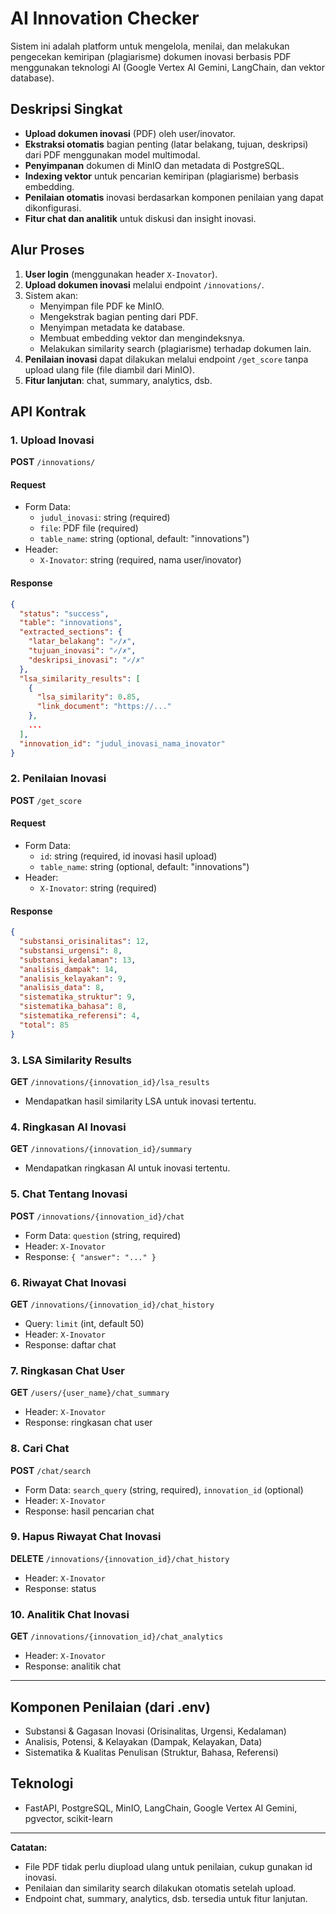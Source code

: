 # AI Innovation Checker

Sistem ini adalah platform untuk mengelola, menilai, dan melakukan pengecekan kemiripan (plagiarisme) dokumen inovasi berbasis PDF menggunakan teknologi AI (Google Vertex AI Gemini, LangChain, dan vektor database).

## Deskripsi Singkat
- **Upload dokumen inovasi** (PDF) oleh user/inovator.
- **Ekstraksi otomatis** bagian penting (latar belakang, tujuan, deskripsi) dari PDF menggunakan model multimodal.
- **Penyimpanan** dokumen di MinIO dan metadata di PostgreSQL.
- **Indexing vektor** untuk pencarian kemiripan (plagiarisme) berbasis embedding.
- **Penilaian otomatis** inovasi berdasarkan komponen penilaian yang dapat dikonfigurasi.
- **Fitur chat dan analitik** untuk diskusi dan insight inovasi.

## Alur Proses
1. **User login** (menggunakan header `X-Inovator`).
2. **Upload dokumen inovasi** melalui endpoint `/innovations/`.
3. Sistem akan:
   - Menyimpan file PDF ke MinIO.
   - Mengekstrak bagian penting dari PDF.
   - Menyimpan metadata ke database.
   - Membuat embedding vektor dan mengindeksnya.
   - Melakukan similarity search (plagiarisme) terhadap dokumen lain.
4. **Penilaian inovasi** dapat dilakukan melalui endpoint `/get_score` tanpa upload ulang file (file diambil dari MinIO).
5. **Fitur lanjutan**: chat, summary, analytics, dsb.

## API Kontrak

### 1. Upload Inovasi
**POST** `/innovations/`

#### Request
- Form Data:
  - `judul_inovasi`: string (required)
  - `file`: PDF file (required)
  - `table_name`: string (optional, default: "innovations")
- Header:
  - `X-Inovator`: string (required, nama user/inovator)

#### Response
```json
{
  "status": "success",
  "table": "innovations",
  "extracted_sections": {
    "latar_belakang": "✓/✗",
    "tujuan_inovasi": "✓/✗",
    "deskripsi_inovasi": "✓/✗"
  },
  "lsa_similarity_results": [
    {
      "lsa_similarity": 0.85,
      "link_document": "https://..."
    },
    ...
  ],
  "innovation_id": "judul_inovasi_nama_inovator"
}
```

### 2. Penilaian Inovasi
**POST** `/get_score`

#### Request
- Form Data:
  - `id`: string (required, id inovasi hasil upload)
  - `table_name`: string (optional, default: "innovations")
- Header:
  - `X-Inovator`: string (required)

#### Response
```json
{
  "substansi_orisinalitas": 12,
  "substansi_urgensi": 8,
  "substansi_kedalaman": 13,
  "analisis_dampak": 14,
  "analisis_kelayakan": 9,
  "analisis_data": 8,
  "sistematika_struktur": 9,
  "sistematika_bahasa": 8,
  "sistematika_referensi": 4,
  "total": 85
}
```
### 3. LSA Similarity Results
**GET** `/innovations/{innovation_id}/lsa_results`
- Mendapatkan hasil similarity LSA untuk inovasi tertentu.

### 4. Ringkasan AI Inovasi
**GET** `/innovations/{innovation_id}/summary`
- Mendapatkan ringkasan AI untuk inovasi tertentu.

### 5. Chat Tentang Inovasi
**POST** `/innovations/{innovation_id}/chat`
- Form Data: `question` (string, required)
- Header: `X-Inovator`
- Response: `{ "answer": "..." }`

### 6. Riwayat Chat Inovasi
**GET** `/innovations/{innovation_id}/chat_history`
- Query: `limit` (int, default 50)
- Header: `X-Inovator`
- Response: daftar chat

### 7. Ringkasan Chat User
**GET** `/users/{user_name}/chat_summary`
- Header: `X-Inovator`
- Response: ringkasan chat user

### 8. Cari Chat
**POST** `/chat/search`
- Form Data: `search_query` (string, required), `innovation_id` (optional)
- Header: `X-Inovator`
- Response: hasil pencarian chat

### 9. Hapus Riwayat Chat Inovasi
**DELETE** `/innovations/{innovation_id}/chat_history`
- Header: `X-Inovator`
- Response: status

### 10. Analitik Chat Inovasi
**GET** `/innovations/{innovation_id}/chat_analytics`
- Header: `X-Inovator`
- Response: analitik chat

---

## Komponen Penilaian (dari .env)
- Substansi & Gagasan Inovasi (Orisinalitas, Urgensi, Kedalaman)
- Analisis, Potensi, & Kelayakan (Dampak, Kelayakan, Data)
- Sistematika & Kualitas Penulisan (Struktur, Bahasa, Referensi)

## Teknologi
- FastAPI, PostgreSQL, MinIO, LangChain, Google Vertex AI Gemini, pgvector, scikit-learn

---

**Catatan:**
- File PDF tidak perlu diupload ulang untuk penilaian, cukup gunakan id inovasi.
- Penilaian dan similarity search dilakukan otomatis setelah upload.
- Endpoint chat, summary, analytics, dsb. tersedia untuk fitur lanjutan.
